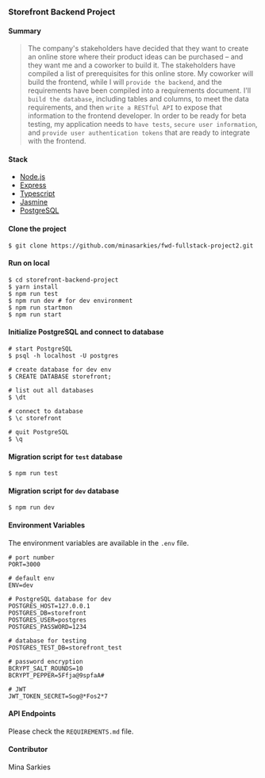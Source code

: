 ### Storefront Backend Project

#### Summary

> The company's stakeholders have decided that they want to create an online store where their product ideas can be purchased – and they want me and a coworker to build it.
> The stakeholders have compiled a list of prerequisites for this online store. My coworker will build the frontend, while I will `provide the backend`, and the requirements have been compiled into a requirements document.
> I'll `build the database`, including tables and columns, to meet the data requirements, and then `write a RESTful API` to expose that information to the frontend developer.
> In order to be ready for beta testing, my application needs to `have tests`, `secure user information`, and `provide user authentication tokens` that are ready to integrate with the frontend.

#### Stack

- [Node.js](https://github.com/nodejs/node)
- [Express](https://github.com/expressjs/express)
- [Typescript](https://github.com/microsoft/TypeScript)
- [Jasmine](https://github.com/jasmine/jasmine)
- [PostgreSQL](https://github.com/postgres/postgres)

#### Clone the project

```shell
$ git clone https://github.com/minasarkies/fwd-fullstack-project2.git
```

#### Run on local

```shell
$ cd storefront-backend-project
$ yarn install
$ npm run test
$ npm run dev # for dev environment
$ npm run startmon
$ npm run start
```

#### Initialize PostgreSQL and connect to database

```shell
# start PostgreSQL
$ psql -h localhost -U postgres

# create database for dev env
$ CREATE DATABASE storefront;

# list out all databases
$ \dt

# connect to database
$ \c storefront

# quit PostgreSQL
$ \q
```

#### Migration script for `test` database

```shell
$ npm run test
```

#### Migration script for `dev` database

```shell
$ npm run dev
```

#### Environment Variables

The environment variables are available in the `.env` file.

```shell
# port number
PORT=3000

# default env
ENV=dev

# PostgreSQL database for dev
POSTGRES_HOST=127.0.0.1
POSTGRES_DB=storefront
POSTGRES_USER=postgres
POSTGRES_PASSWORD=1234

# database for testing
POSTGRES_TEST_DB=storefront_test

# password encryption
BCRYPT_SALT_ROUNDS=10
BCRYPT_PEPPER=5Ffja@9spfaA#

# JWT
JWT_TOKEN_SECRET=Sog@*Fos2*7
```

#### API Endpoints

Please check the `REQUIREMENTS.md` file.

#### Contributor

Mina Sarkies
